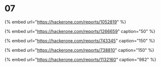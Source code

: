 # 07

{% embed url="https://hackerone.com/reports/1052819" %}



{% embed url="https://hackerone.com/reports/1266659" caption="50" %}

{% embed url="https://hackerone.com/reports/743345" caption="150" %}

{% embed url="https://hackerone.com/reports/738810" caption="150" %}

{% embed url="https://hackerone.com/reports/1132160" caption="982" %}



